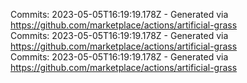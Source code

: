 Commits: 2023-05-05T16:19:19.178Z - Generated via https://github.com/marketplace/actions/artificial-grass
<br>
Commits: 2023-05-05T16:19:19.178Z - Generated via https://github.com/marketplace/actions/artificial-grass
<br>
Commits: 2023-05-05T16:19:19.178Z - Generated via https://github.com/marketplace/actions/artificial-grass
<br>

